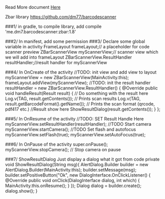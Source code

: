 Read More document [Here](https://github.com/ttpro1995/Android_ZBar_QRcodeScanner/blob/master/_DOCUMENT/Android_ZBar_QRcodeScanner%20document.pdf)




Zbar library
https://github.com/dm77/barcodescanner


###1/ in gradle, to compile library, add 
compile 'me.dm7.barcodescanner:zbar:1.8' 

###2/ In manifest, add some permission
<uses-permission android:name="android.permission.CAMERA" />
<permission android:name="android.permission.FLASHLIGHT"
    android:permissionGroup="android.permission-group.HARDWARE_CONTROLS"
    android:protectionLevel="normal" />
###3/ Declare some global variable in activity
FrameLayout frameLayout;// a placeholder for code scanner preview
ZBarScannerView myScannerView;// scanner view which we will add into frameLayout
ZBarScannerView.ResultHandler resultHandler;//result handler for myScannerView

###4/  In OnCreate of the activity
//TODO: init view and add view to layout
myScannerView = new ZBarScannerView(MainActivity.this);
frameLayout.addView(myScannerView);
//TODO: init the result handler 
resultHandler = new ZBarScannerView.ResultHandler() {
    @Override
    public void handleResult(Result result) {
        // Do something with the result here
        Log.v(TAG, result.getContents()); // Prints scan results
        Log.v(TAG, result.getBarcodeFormat().getName()); // Prints the scan format (qrcode, pdf417 etc.)
        //Result show here
        ShowResultDialog(result.getContents());
    }
};

###5/ In OnResume of the activity 
//TODO: SET Result Handle Here
myScannerView.setResultHandler(resultHandler);
//TODO Start camera
myScannerView.startCamera();
//TODO Set flash and autofocus
myScannerView.setFlash(true);
myScannerView.setAutoFocus(true);

###6/ In OnPause of the activity 
super.onPause();
myScannerView.stopCamera();           // Stop camera on pause

###7/ ShowResultDialog
Just display a dialog what it got from code 
private void ShowResultDialog(String msg){
    AlertDialog.Builder builder = new AlertDialog.Builder(MainActivity.this);
    builder.setMessage(msg);
    builder.setPositiveButton("Ok", new DialogInterface.OnClickListener() {
        @Override
        public void onClick(DialogInterface dialog, int which) {
            MainActivity.this.onResume();
        }
    });
   Dialog dialog = builder.create();
    dialog.show();
}
